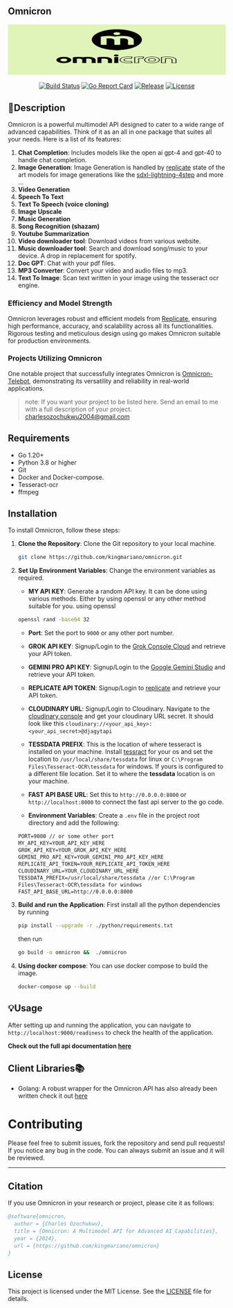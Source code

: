 ## Omnicron

<p align="center">
    <img src="omnicron_logo.png" alt="Omnicron" title="omnicron">
</p>

<div class="column" align="middle">
  <a href="https://github.com/kingmariano/omnicron/actions"><img src="https://img.shields.io/github/actions/workflow/status/kingmariano/omnicron/ci.yml?branch=main" alt="Build Status"/></a>
  <a href="https://goreportcard.com/report/github.com/kingmariano/omnicron"><img src="https://goreportcard.com/badge/github.com/kingmariano/omnicron?refresh=1" alt="Go Report Card"/></a>
  <a href="https://github.com/kingmariano/omnicron/releases"><img src="https://img.shields.io/github/release/kingmariano/omnicron.svg?label=Release" alt="Release"/></a>
  <a href="https://github.com/kingmariano/omnicron/blob/main/LICENSE"><img src="https://img.shields.io/github/license/kingmariano/omnicron" alt="License"/></a>
</div>


## 📜Description

Omnicron is a powerful multimodel API designed to cater to a wide range of advanced capabilities. Think of it as an all in one package that suites all your needs. Here is a list of its features:

1. **Chat Completion**: Includes models like the open ai gpt-4 and gpt-40 to handle chat completion.
2. **Image Generation**: Image Generation is handled by [replicate](https://replicate.com/) state of the art models for image generations like the [sdxl-lightning-4step](https://replicate.com/bytedance/sdxl-lightning-4step) and more ...
3. **Video Generation**
4. **Speech To Text**
5. **Text To Speech (voice cloning)**
6. **Image Upscale**
7. **Music Generation**
8. **Song Recognition (shazam)**
9. **Youtube Summarization**
10. **Video downloader tool**: Download videos from various website.
11. **Music downloader tool**: Search and download song/music to your device. A drop in replacement for spotify.
12. **Doc GPT**: Chat with your pdf files.
13. **MP3 Converter**: Convert your video and audio files to mp3.
14. **Text To Image**: Scan text written in your image using the tesseract ocr engine.

### Efficiency and Model Strength

Omnicron leverages robust and efficient models from [Replicate](https://replicate.com/), ensuring high performance, accuracy, and scalability across all its functionalities. Rigorous testing and meticulous design using go makes Omnicron suitable for production environments.

### Projects Utilizing Omnicron

One notable project that successfully integrates Omnicron is [Omnicron-Telebot](https://github.com/kingmariano/omnicron-telebot), demonstrating its versatility and reliability in real-world applications.

> note: If you want your project to be listed here. Send an email to me with a full description of your project. charlesozochukwu2004@gmail.com

## Requirements

- Go 1.20+
- Python 3.8 or higher
- Git
- Docker and Docker-compose.
- Tesseract-ocr
- ffmpeg

## Installation

To install Omnicron, follow these steps:

1. **Clone the Repository**: Clone the Git repository to your local machine.

   ```sh
   git clone https://github.com/kingmariano/omnicron.git
   ```

2. **Set Up Environment Variables**: Change the environment variables as required.

   - **MY API KEY**: Generate a random API key. It can be done using various methods. Either by using openssl or any other method suitable for you.
     using openssl

   ```bash
   openssl rand -base64 32
   ```

   - **Port**: Set the port to `9000` or any other port number.

   - **GROK API KEY**: Signup/Login to the [Grok Console Cloud](https://console.groq.com/login) and retrieve your API token.

   - **GEMINI PRO API KEY**: Signup/Login to the [Google Gemini Studio](https://ai.google.dev/aistudio/) and retrieve your API token.

   - **REPLICATE API TOKEN**: Signup/Login to [replicate](https://replicate.com/) and retrieve your API token.

   - **CLOUDINARY URL**: Signup/Login to Cloudinary. Navigate to the [cloudinary console](https://console.cloudinary.com/) and get your cloudinary URL secret. It should look like this `cloudinary://<your_api_key>:<your_api_secret>@djagytapi`

   - **TESSDATA PREFIX**: This is the location of where tesseract is installed on your machine. Install [tessract](https://tesseract-ocr.github.io/tessdoc/Installation.html) for your os and set the location to `/usr/local/share/tessdata` for linux or `C:\Program Files\Tesseract-OCR\tessdata` for windows. If yours is configured to a different file location. Set it to where the **tessdata** location is on your machine.

   - **FAST API BASE URL**: Set this to `http://0.0.0.0:8000` or `http://localhost:8000` to connect the fast api server to the go code.

   - **Environment Variables**: Create a `.env` file in the project root directory and add the following:

   ```env
   PORT=9000 // or some other port
   MY_API_KEY=YOUR_API_KEY_HERE
   GROK_API_KEY=YOUR_GROK_API_KEY_HERE
   GEMINI_PRO_API_KEY=YOUR_GEMINI_PRO_API_KEY_HERE
   REPLICATE_API_TOKEN=YOUR_REPLICATE_API_TOKEN_HERE
   CLOUDINARY_URL=YOUR_CLOUDINARY_URL_HERE
   TESSDATA_PREFIX=/usr/local/share/tessdata //or C:\Program  Files\Tesseract-OCR\tessdata for windows
   FAST_API_BASE_URL=http://0.0.0.0:8000
   ```

3. **Build and run the Application**:
   First install all the python dependencies by running

   ```sh
   pip install --upgrade -r ./python/requirements.txt
   ```

   then run

   ```sh
   go build -o omnicron &&  ./omnicron
   ```

4. **Using docker compose**: You can use docker compose to build the image.

   ```sh
   docker-compose up --build
   ```

## 💡Usage

After setting up and running the application, you can navigate to `http://localhost:9000/readiness` to check the health of the application.

**Check out the full api documentation [here](https://omnicron.mintlify.app)**

## Client Libraries📚

- Golang: A robust wrapper for the Omnicron API has also already been written check it out [here](https://github.com/kingmariano/omnicron-go)

# Contributing

Please feel free to submit issues, fork the repository and send pull requests! If you notice any bug in the code. You can always submit an issue and it will be reviewed.

---

## Citation

If you use Omnicron in your research or project, please cite it as follows:

```bibtex
@software{omnicron,
  author = {Charles Ozochukwu},
  title = {Omnicron: A Multimodel API for Advanced AI Capabilities},
  year = {2024},
  url = {https://github.com/kingmariano/omnicron}
}
```

## License

This project is licensed under the MIT License. See the [LICENSE](https://github.com/kingmariano/omnicron/blob/main/LICENSE) file for details.

